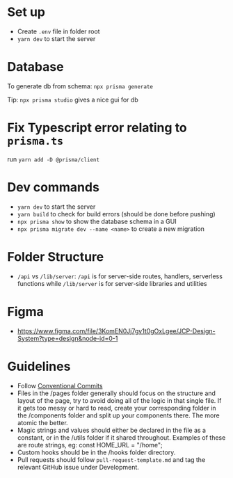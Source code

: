 # Set up
- Create `.env` file in folder root
- `yarn dev` to start the server

# Database
To generate db from schema:
`npx prisma generate`

Tip: `npx prisma studio` gives a nice gui for db

# Fix Typescript error relating to `prisma.ts`

run `yarn add -D @prisma/client`

# Dev commands

- `yarn dev` to start the server
- `yarn build` to check for build errors (should be done before pushing)
- `npx prisma show` to show the database schema in a GUI
- `npx prisma migrate dev --name <name>` to create a new migration

# Folder Structure

- `/api` vs `/lib/server`: `/api` is for server-side routes, handlers, serverless functions while `/lib/server` is for server-side libraries and utilities

# Figma

- https://www.figma.com/file/3KomEN0Jj7gv1t0gOxLgee/JCP-Design-System?type=design&node-id=0-1

# Guidelines

- Follow [Conventional Commits](https://www.conventionalcommits.org/en/v1.0.0/#summary)
- Files in the /pages folder generally should focus on the structure and layout of the page, try to avoid doing all of the logic in that single file. If it gets too messy or hard to read, create your corresponding folder in the /components folder and split up your components there. The more atomic the better.
- Magic strings and values should either be declared in the file as a constant, or in the /utils folder if it shared throughout. Examples of these are route strings, eg: const HOME_URL = "/home";
- Custom hooks should be in the /hooks folder directory.
- Pull requests should follow `pull-request-template.md` and tag the relevant GitHub issue under Development.
